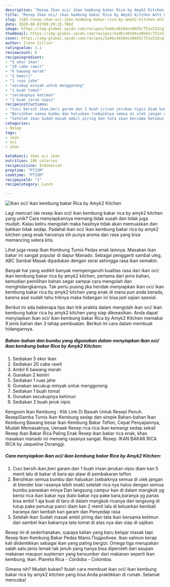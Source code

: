 ```yaml
---
description: "Resep Ikan oci/ ikan kembung bakar Rica by Amyk2 Kitchen Anti Gagal"
title: "Resep Ikan oci/ ikan kembung bakar Rica by Amyk2 Kitchen Anti Gagal"
slug: 3185-resep-ikan-oci-ikan-kembung-bakar-rica-by-amyk2-kitchen-anti-gagal
date: 2020-08-01T09:29:25.786Z
image: https://img-global.cpcdn.com/recipes/5a4bc40184ce0b93/751x532cq70/ikan-oci-ikan-kembung-bakar-rica-by-amyk2-kitchen-foto-resep-utama.jpg
thumbnail: https://img-global.cpcdn.com/recipes/5a4bc40184ce0b93/751x532cq70/ikan-oci-ikan-kembung-bakar-rica-by-amyk2-kitchen-foto-resep-utama.jpg
cover: https://img-global.cpcdn.com/recipes/5a4bc40184ce0b93/751x532cq70/ikan-oci-ikan-kembung-bakar-rica-by-amyk2-kitchen-foto-resep-utama.jpg
author: Irene Collier
ratingvalue: 3.1
reviewcount: 6
recipeingredient:
- "5 ekor ikan"
- "20 cabe rawit"
- "6 bawang merah"
- "2 kemiri"
- "1 ruas jahe"
- "secukup minyak untuk menggoreng"
- "1 buah tomat"
- "secukupnya ketimun"
- "2 buah jeruk nipis"
recipeinstructions:
- "Cuci bersih ikan,beri garam dan 1 buah irisan jerukan nipis diam kan 5 menit lalu di bakar di bara api ataw di pembakaran teflon"
- "Bersihkan semua bumbu dan haluskan (sebaiknya semua di ulek jangan di blender biar rasanya lebih enak) setelah rica nya halus dengan semua bumbu panaskan minya Dan langsung campur kan di dalam mangkok yg berisi rica ikan bakar nya (kalo bakar nya pake bara,baranya yg panas bisa ambil 1 aja buat di taru di dalam mangkok ricanya dan langsung di tutup pake penutup panci diam kan 2 menit lalu di keluarkan kembali baranya dan tambah kan garam dan Penyedap rasa"
- "Setelah ikan Sudah masak ambil piring dan tata ikan bersama ketimun dan sambel ikan bakarnya tata tomat di atas nya dan siap di sajikan"
categories:
- Resep
tags:
- ikan
- oci
- ikan

katakunci: ikan oci ikan 
nutrition: 186 calories
recipecuisine: Indonesian
preptime: "PT25M"
cooktime: "PT35M"
recipeyield: "2"
recipecategory: Lunch

---
```



![Ikan oci/ ikan kembung bakar Rica by Amyk2 Kitchen](https://img-global.cpcdn.com/recipes/5a4bc40184ce0b93/751x532cq70/ikan-oci-ikan-kembung-bakar-rica-by-amyk2-kitchen-foto-resep-utama.jpg)

Lagi mencari ide resep ikan oci/ ikan kembung bakar rica by amyk2 kitchen yang unik? Cara menyiapkannya memang tidak susah dan tidak juga mudah. Kalau keliru mengolah maka hasilnya tidak akan memuaskan dan bahkan tidak sedap. Padahal ikan oci/ ikan kembung bakar rica by amyk2 kitchen yang enak harusnya sih punya aroma dan rasa yang bisa memancing selera kita.

Lihat juga resep Ikan Kembung Tumis Pedas enak lainnya. Masakan ikan bakar ini sangat popular di dapur Manado. Sebagai pengganti sambal uleg, ABC Sambal Masak dipadukan dengan serai sehingga rasa ikan semakin.

Banyak hal yang sedikit banyak mempengaruhi kualitas rasa dari ikan oci/ ikan kembung bakar rica by amyk2 kitchen, pertama dari jenis bahan, kemudian pemilihan bahan segar sampai cara mengolah dan menghidangkannya. Tak perlu pusing jika hendak menyiapkan ikan oci/ ikan kembung bakar rica by amyk2 kitchen yang enak di mana pun anda berada, karena asal sudah tahu triknya maka hidangan ini bisa jadi sajian spesial.


Berikut ini ada beberapa tips dan trik praktis dalam mengolah ikan oci/ ikan kembung bakar rica by amyk2 kitchen yang siap dikreasikan. Anda dapat menyiapkan Ikan oci/ ikan kembung bakar Rica by Amyk2 Kitchen memakai 9 jenis bahan dan 3 tahap pembuatan. Berikut ini cara dalam membuat hidangannya.

<!--inarticleads1-->

##### Bahan-bahan dan bumbu yang digunakan dalam menyiapkan Ikan oci/ ikan kembung bakar Rica by Amyk2 Kitchen:

1. Sediakan 5 ekor ikan
1. Sediakan 20 cabe rawit
1. Ambil 6 bawang merah
1. Gunakan 2 kemiri
1. Sediakan 1 ruas jahe
1. Gunakan secukup minyak untuk menggoreng
1. Sediakan 1 buah tomat
1. Gunakan secukupnya ketimun
1. Sediakan 2 buah jeruk nipis


Kengsom Ikan Kembung : Klik Link Di Bawah Untuk Resepi Penuh. ResepiSamba Tumis Ikan Kembung sedap dan simple Bahan-bahan Ikan Kembung Bawang besar Ikan Kembung Bakar Teflon, Cepat Penyajiannya, Mudah Memasaknya, Uenaak Resep rica rica ikan kemangi sedap sekali Resep Ikan Bakar Rica Paling Enak Resep ikan bakar rica enak, khas masakan manado ini memang rasanya sangat. Resep: IKAN BAKAR RICA RICA by Jaqueline Doranggi. 

<!--inarticleads2-->

##### Cara menyiapkan Ikan oci/ ikan kembung bakar Rica by Amyk2 Kitchen:

1. Cuci bersih ikan,beri garam dan 1 buah irisan jerukan nipis diam kan 5 menit lalu di bakar di bara api ataw di pembakaran teflon
1. Bersihkan semua bumbu dan haluskan (sebaiknya semua di ulek jangan di blender biar rasanya lebih enak) setelah rica nya halus dengan semua bumbu panaskan minya Dan langsung campur kan di dalam mangkok yg berisi rica ikan bakar nya (kalo bakar nya pake bara,baranya yg panas bisa ambil 1 aja buat di taru di dalam mangkok ricanya dan langsung di tutup pake penutup panci diam kan 2 menit lalu di keluarkan kembali baranya dan tambah kan garam dan Penyedap rasa
1. Setelah ikan Sudah masak ambil piring dan tata ikan bersama ketimun dan sambel ikan bakarnya tata tomat di atas nya dan siap di sajikan


Resep ini di sederhanakan, supaya kalian yang baru belajar masak tapi. Resep Ikan Kembung Bakar Pedas Manis Подробнее. Ikan salmon kerap kali diidentikkan sebagai ikan yang paling bergizi. Omega tiga merupakan salah satu jenis lemak tak jenuh yang hanya bisa diperoleh dari asupan makanan maupun suplemen yang bersumber dari makanan seperti ikan kembung, ikan. Planeta Rica - Córdoba - Colombia. 

Gimana nih? Mudah bukan? Itulah cara membuat ikan oci/ ikan kembung bakar rica by amyk2 kitchen yang bisa Anda praktikkan di rumah. Selamat mencoba!
